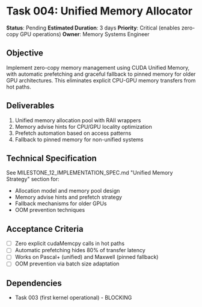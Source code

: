 # Task 004: Unified Memory Allocator

**Status**: Pending
**Estimated Duration**: 3 days
**Priority**: Critical (enables zero-copy GPU operations)
**Owner**: Memory Systems Engineer

## Objective

Implement zero-copy memory management using CUDA Unified Memory, with automatic prefetching and graceful fallback to pinned memory for older GPU architectures. This eliminates explicit CPU-GPU memory transfers from hot paths.

## Deliverables

1. Unified memory allocation pool with RAII wrappers
2. Memory advise hints for CPU/GPU locality optimization
3. Prefetch automation based on access patterns
4. Fallback to pinned memory for non-unified systems

## Technical Specification

See MILESTONE_12_IMPLEMENTATION_SPEC.md "Unified Memory Strategy" section for:
- Allocation model and memory pool design
- Memory advise hints and prefetch strategy
- Fallback mechanisms for older GPUs
- OOM prevention techniques

## Acceptance Criteria

- [ ] Zero explicit cudaMemcpy calls in hot paths
- [ ] Automatic prefetching hides 80% of transfer latency
- [ ] Works on Pascal+ (unified) and Maxwell (pinned fallback)
- [ ] OOM prevention via batch size adaptation

## Dependencies

- Task 003 (first kernel operational) - BLOCKING
